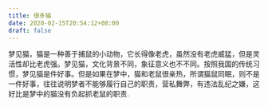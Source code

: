 ```yaml
---
title: 很多猫
date: 2020-02-15T20:54:12+08:00
draft: false
---
```


梦见猫，猫是一种善于捕鼠的小动物，它长得像老虎，虽然没有老虎威猛，但是灵活性却比老虎强。梦见猫，文化背景不同，象征意义也不不同。按照我国的传统习惯，梦见猫是件好事。但是如果在梦中，猫和老鼠很亲热，所谓猫鼠同眠，则不是一件好事，往往说明梦者不能够履行自己的职责，营私舞弊，有违法乱纪之嫌，这好比是梦中的猫没有负起抓老鼠的职责.